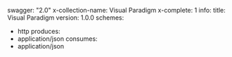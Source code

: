 swagger: "2.0"
x-collection-name: Visual Paradigm
x-complete: 1
info:
  title: Visual Paradigm
  version: 1.0.0
schemes:
- http
produces:
- application/json
consumes:
- application/json